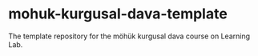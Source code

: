 # mohuk-kurgusal-dava-template
The template repository for the möhük kurgusal dava course on Learning Lab.
